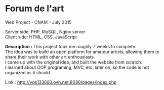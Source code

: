 <h1>Forum de l'art</h1>

Web Project - CNAM - July 2015

Server side: PHP, MySQL, Nginx server<br/>
Client side: HTML, CSS, JavaScript

**Description :** This project took me roughly 7 weeks to complete.<br/>
The idea was to build an open platform for amateur artists, allowing them to share their work with other art enthousiasts.<br/>
I came up with the original idea, and built the website from scratch.<br/>
I learned about OOP programing, MVC, etc. later on, so the code is not organized as it should.

Link : http://vps133660.ovh.net:8080/pages/index.php
